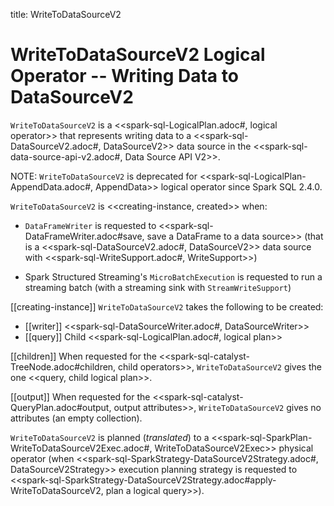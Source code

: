 title: WriteToDataSourceV2

# WriteToDataSourceV2 Logical Operator -- Writing Data to DataSourceV2

`WriteToDataSourceV2` is a <<spark-sql-LogicalPlan.adoc#, logical operator>> that represents writing data to a <<spark-sql-DataSourceV2.adoc#, DataSourceV2>> data source in the <<spark-sql-data-source-api-v2.adoc#, Data Source API V2>>.

NOTE: `WriteToDataSourceV2` is deprecated for <<spark-sql-LogicalPlan-AppendData.adoc#, AppendData>> logical operator since Spark SQL 2.4.0.

`WriteToDataSourceV2` is <<creating-instance, created>> when:

* `DataFrameWriter` is requested to <<spark-sql-DataFrameWriter.adoc#save, save a DataFrame to a data source>> (that is a <<spark-sql-DataSourceV2.adoc#, DataSourceV2>> data source with <<spark-sql-WriteSupport.adoc#, WriteSupport>>)

* Spark Structured Streaming's `MicroBatchExecution` is requested to run a streaming batch (with a streaming sink with `StreamWriteSupport`)

[[creating-instance]]
`WriteToDataSourceV2` takes the following to be created:

* [[writer]] <<spark-sql-DataSourceWriter.adoc#, DataSourceWriter>>
* [[query]] Child <<spark-sql-LogicalPlan.adoc#, logical plan>>

[[children]]
When requested for the <<spark-sql-catalyst-TreeNode.adoc#children, child operators>>, `WriteToDataSourceV2` gives the one <<query, child logical plan>>.

[[output]]
When requested for the <<spark-sql-catalyst-QueryPlan.adoc#output, output attributes>>, `WriteToDataSourceV2` gives no attributes (an empty collection).

`WriteToDataSourceV2` is planned (_translated_) to a <<spark-sql-SparkPlan-WriteToDataSourceV2Exec.adoc#, WriteToDataSourceV2Exec>> physical operator (when <<spark-sql-SparkStrategy-DataSourceV2Strategy.adoc#, DataSourceV2Strategy>> execution planning strategy is requested to <<spark-sql-SparkStrategy-DataSourceV2Strategy.adoc#apply-WriteToDataSourceV2, plan a logical query>>).
